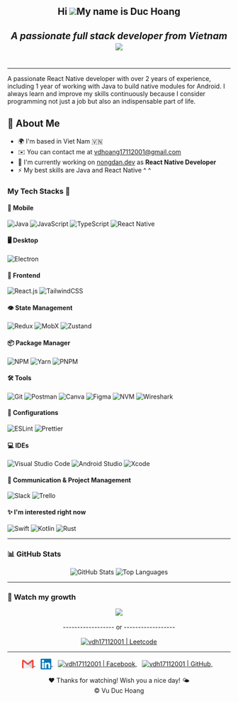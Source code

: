 
## <div align="center"> <h4>Hi ![](https://user-images.githubusercontent.com/18350557/176309783-0785949b-9127-417c-8b55-ab5a4333674e.gif)My name is Duc Hoang</h4> <h5> A passionate full stack developer from Vietnam <img src="https://media.giphy.com/media/xBeM3b0G6brQCbR6RB/giphy.gif"  width="3%"></h5></div>

------------------------------------

A passionate React Native developer with over 2 years of experience, including 1 year of working with Java to build native modules for Android. I always learn and improve my skills continuously because I consider programming not just a job but also an indispensable part of life.

## 🚀 About Me
* 🌍  I'm based in Viet Nam :vietnam:
* ✉️  You can contact me at [vdhoang17112001@gmail.com](mailto:vdhoang17112001@gmail.com)
* 🚀  I'm currently working on [nongdan.dev](http://nongdan.dev/) as **React Native Developer**
* ⚡ My best skills are Java and React Native ^ ^ 

### My Tech Stacks :brain:

#### :iphone: Mobile
![Java](https://img.shields.io/badge/java-%23ED8B00.svg?style=for-the-badge&logo=java&logoColor=white)
![JavaScript](https://img.shields.io/badge/javascript-%23323330.svg?style=for-the-badge&logo=javascript&logoColor=%23F7DF1E)
![TypeScript](https://img.shields.io/badge/typescript-%23007ACC.svg?style=for-the-badge&logo=typescript&logoColor=white)
![React Native](https://shields.io/badge/React%20Native-20232A?style=for-the-badge&logo=react&logoColor=61DAFB)

#### :desktop_computer: Desktop
![Electron](https://img.shields.io/badge/Electron-47848F?style=for-the-badge&logo=electron&logoColor=white)

#### :page_facing_up: Frontend
![React.js](https://img.shields.io/badge/React-20232A?style=for-the-badge&logo=react&logoColor=61DAFB)
![TailwindCSS](https://img.shields.io/badge/Tailwind-1D9BF0?style=for-the-badge&logo=tcp&logoColor=white)

#### 👁️ State Management
![Redux](https://img.shields.io/badge/Redux-764ABC?style=for-the-badge&logo=redux&logoColor=white)
![MobX](https://img.shields.io/badge/MobX-FF9955?style=for-the-badge&logo=mobx&logoColor=white)
![Zustand](https://img.shields.io/badge/Zustand-00A1D6?style=for-the-badge&logo=zustand&logoColor=white)

#### :package: Package Manager
![NPM](https://img.shields.io/badge/NPM-%23000000.svg?style=for-the-badge&logo=npm&logoColor=white)
![Yarn](https://img.shields.io/badge/yarn-%232C8EBB.svg?style=for-the-badge&logo=yarn&logoColor=white)
![PNPM](https://img.shields.io/badge/pnpm-F69220?style=for-the-badge&logo=pnpm&logoColor=white)

#### 🛠️ Tools
![Git](https://img.shields.io/badge/git-%23F05033.svg?style=for-the-badge&logo=git&logoColor=white) 
![Postman](https://img.shields.io/badge/Postman-FF6C37?style=for-the-badge&logo=postman&logoColor=white)
![Canva](https://img.shields.io/badge/Canva-%2300C4CC.svg?style=for-the-badge&logo=Canva&logoColor=white)
![Figma](https://img.shields.io/badge/figma-%23F24E1E.svg?style=for-the-badge&logo=figma&logoColor=white)
![NVM](https://img.shields.io/badge/NVM-00B88D?style=for-the-badge&logo=nvm&logoColor=white)
![Wireshark](https://img.shields.io/badge/Wireshark-3E8E41?style=for-the-badge&logo=wireshark&logoColor=white)

#### :wrench: Configurations
![ESLint](https://img.shields.io/badge/ESLint-4B32C3?style=for-the-badge&logo=eslint&logoColor=white)
![Prettier](https://img.shields.io/badge/Prettier-F7B93E?style=for-the-badge&logo=prettier&logoColor=white)

#### :computer: IDEs
![Visual Studio Code](https://img.shields.io/badge/Visual%20Studio%20Code-0078d7.svg?style=for-the-badge&logo=visual-studio-code&logoColor=white)
![Android Studio](https://img.shields.io/badge/Android%20Studio-3DDC84?style=for-the-badge&logo=android-studio&logoColor=white)
![Xcode](https://img.shields.io/badge/Xcode-1575F9?style=for-the-badge&logo=xcode&logoColor=white)

#### 👥 Communication & Project Management
![Slack](https://img.shields.io/badge/Slack-4A154B?style=for-the-badge&logo=slack&logoColor=white)
![Trello](https://img.shields.io/badge/Trello-0079D6?style=for-the-badge&logo=trello&logoColor=white)

#### ✨ I'm interested right now
![Swift](https://shields.io/badge/Swift-FA7343?style=for-the-badge&logo=swift&logoColor=white)
![Kotlin](https://shields.io/badge/Kotlin-0095D5?style=for-the-badge&logo=kotlin&logoColor=white)
![Rust](https://img.shields.io/badge/Rust-000000?style=for-the-badge&logo=rust&logoColor=white)

------------------------------------

### 📊 GitHub Stats
<div align="center">
  <img height="150em" src="https://github-readme-stats.vercel.app/api?username=vdh17112001&show_icons=true&theme=radical" alt="GitHub Stats" />
  <img height="150em" src="https://github-readme-stats.vercel.app/api/top-langs/?username=vdh17112001&layout=compact&theme=radical" alt="Top Languages" />
</div>

------------------------------------
### 🌱 Watch my growth

<div align="center">
  <img src="http://github-readme-streak-stats.herokuapp.com?user=vdh17112001&theme=algolia&background=0d1117&hide_border=true" />
</div>

<p align="center">
------------------ or ------------------
</p>


<p align="center">
  <a href="https://leetcode.com/u/vdh17112001/" >
    <img align="center" alt="vdh17112001 | Leetcode" src="https://img.shields.io/badge/LeetCode-FE7C10?style=for-the-badge&logo=leetcode&logoColor=white" />
  </a>
</p>

------------------------------------

<p align="center">
  <a href="mailto:vdh17112001@gmail.com" >
    <img align="center" alt="vdh17112001 | Gmail" width="26px" src="https://github.com/SatYu26/SatYu26/blob/master/Assets/Gmail.svg" />
  </a> &nbsp;&nbsp;
  
  <a href="https://www.linkedin.com/in/hoang-vu-duc-20b1042b1/" target="_blank">
    <img align="center" alt="vdh17112001 | Linkedin" width="24px" src="https://github.com/SatYu26/SatYu26/blob/master/Assets/Linkedin.svg" />
  </a> &nbsp;&nbsp;
  
  <a href="https://www.facebook.com/profile.php?id=100023260999720" target="_blank">
      <img align="center" alt="vdh17112001 | Facebook" width="24px" src="https://upload.wikimedia.org/wikipedia/en/thumb/0/04/Facebook_f_logo_%282021%29.svg/100px-Facebook_f_logo_%282021%29.svg.png" />
  </a> &nbsp;&nbsp;

  <a href="https://profile-summary-for-github.herokuapp.com/user/vdh17112001" target="_blank">
    <img align="center" alt="vdh17112001 | GitHub" width="26px" src="https://upload.wikimedia.org/wikipedia/commons/thumb/a/ae/Github-desktop-logo-symbol.svg/1024px-Github-desktop-logo-symbol.svg.png" />
  </a> &nbsp;&nbsp;
  
<p> 

<div align="center">
  ❤️ Thanks for watching! Wish you a nice day! 🌤️ <br/>
  &copy; Vu Duc Hoang 
</div>




